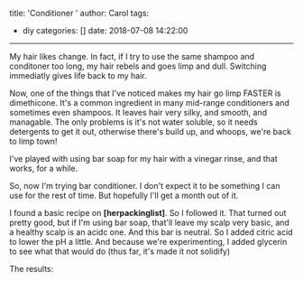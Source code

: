 title: 'Conditioner '
author: Carol
tags:
  - diy
categories: []
date: 2018-07-08 14:22:00
---
My hair likes change.  In fact, if I try to use the same shampoo and conditoner too long, my hair rebels and goes limp and dull.  Switching immediatly gives life back to my hair.  

Now, one of the things that I've noticed makes my hair go limp FASTER is dimethicone.  It's a common ingredient in many mid-range conditioners and sometimes even shampoos.  It leaves hair very silky, and smooth, and managable.  The only problems is it's not water soluble, so it needs detergents to get it out, otherwise there's build up, and whoops, we're back to limp town!

I've played with using bar soap for my hair with a vinegar rinse, and that works, for a while.  

So, now I'm trying bar conditioner.  I don't expect it to be something I can use for the rest of time.  But hopefully I'll get a month out of it.  

I found a basic recipe on __[herpackinglist]__.  So I followed it.  That turned out pretty good, but if I'm using bar soap, that'll leave my scalp very basic, and a healthy scalp is an acidc one.  And this bar is neutral.  So I added citric acid to lower the pH a little.  And because we're experimenting, I added glycerin to see what that would do (thus far, it's made it not solidify)  


The results: